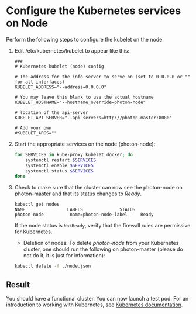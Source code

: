 #  Configure the Kubernetes services on Node

Perform the following steps to configure the kubelet on the node: 

1. Edit /etc/kubernetes/kubelet to appear like this:

    ```
    ###
    # Kubernetes kubelet (node) config
    
    # The address for the info server to serve on (set to 0.0.0.0 or "" for all interfaces)
    KUBELET_ADDRESS="--address=0.0.0.0"
    
    # You may leave this blank to use the actual hostname
    KUBELET_HOSTNAME="--hostname_override=photon-node"
    
    # location of the api-server
    KUBELET_API_SERVER="--api_servers=http://photon-master:8080"
    
    # Add your own
    #KUBELET_ARGS=""
    ```

1. Start the appropriate services on the node (photon-node):

    ```sh
    for SERVICES in kube-proxy kubelet docker; do 
        systemctl restart $SERVICES
        systemctl enable $SERVICES
        systemctl status $SERVICES 
    done
    ```

1. Check to make sure that the cluster can now see the photon-node on photon-master and that its status changes to _Ready_.

   ```console
   kubectl get nodes
   NAME                LABELS              STATUS
   photon-node          name=photon-node-label     Ready
   ```
   
   If the node status is `NotReady`, verify that the firewall rules are permissive for Kubernetes.  
   
   * Deletion of nodes: To delete _photon-node_ from your Kubernetes cluster, one should run the following on photon-master (please do not do it, it is just for information):
   
   ```sh
   kubectl delete -f ./node.json
   ```

## Result

You should have a functional cluster. You can now launch a test pod. For an introduction to working with Kubernetes, see [Kubernetes documentation](http://kubernetes.io/docs/home/).




